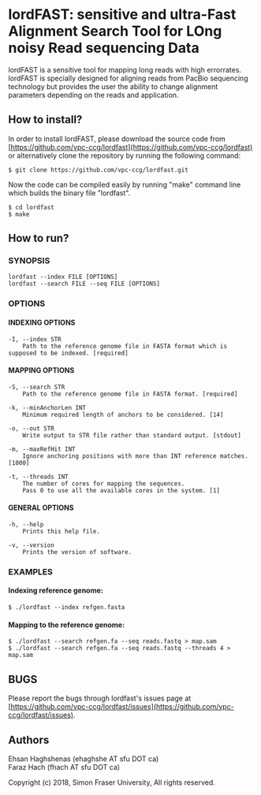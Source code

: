 # **lordFAST: sensitive and ultra-Fast Alignment Search Tool for LOng noisy Read sequencing Data**

lordFAST is a sensitive tool for mapping long reads with high errorrates.
lordFAST is specially designed for aligning reads from PacBio sequencing technology but provides the  user  the ability to change alignment parameters depending on the reads and application.

## How to install?
In order to install lordFAST, please download the source code from [https://github.com/vpc-ccg/lordfast](https://github.com/vpc-ccg/lordfast) or alternatively clone the repository by running the following command:

    $ git clone https://github.com/vpc-ccg/lordfast.git
Now the code can be compiled easily by running "make" command line which builds the binary file "lordfast".

    $ cd lordfast
    $ make

## How to run?

### SYNOPSIS

    lordfast --index FILE [OPTIONS]
    lordfast --search FILE --seq FILE [OPTIONS]

### OPTIONS
#### INDEXING OPTIONS

    -I, --index STR
        Path to the reference genome file in FASTA format which is supposed to be indexed. [required]

#### MAPPING OPTIONS
    -S, --search STR
        Path to the reference genome file in FASTA format. [required]

    -k, --minAnchorLen INT
        Minimum required length of anchors to be considered. [14]

    -o, --out STR
        Write output to STR file rather than standard output. [stdout]

    -m, --maxRefHit INT
        Ignore anchoring positions with more than INT reference matches. [1000]

    -t, --threads INT
        The number of cores for mapping the sequences.
        Pass 0 to use all the available cores in the system. [1]

#### GENERAL OPTIONS
    -h, --help
        Prints this help file.

    -v, --version
        Prints the version of software.


### EXAMPLES
#### Indexing reference genome:

    $ ./lordfast --index refgen.fasta

#### Mapping to the reference genome:

    $ ./lordfast --search refgen.fa --seq reads.fastq > map.sam
    $ ./lordfast --search refgen.fa --seq reads.fastq --threads 4 > map.sam

## BUGS
Please report the bugs through lordfast's issues page at [https://github.com/vpc-ccg/lordfast/issues](https://github.com/vpc-ccg/lordfast/issues).

## Authors
Ehsan Haghshenas (ehaghshe AT sfu DOT ca)
</br>
Faraz Hach (fhach AT sfu DOT ca)

Copyright (c) 2018, Simon Fraser University, All rights reserved.
